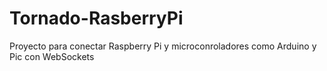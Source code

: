 Tornado-RasberryPi
==================

Proyecto para conectar Raspberry Pi y microconroladores como Arduino y Pic con WebSockets
